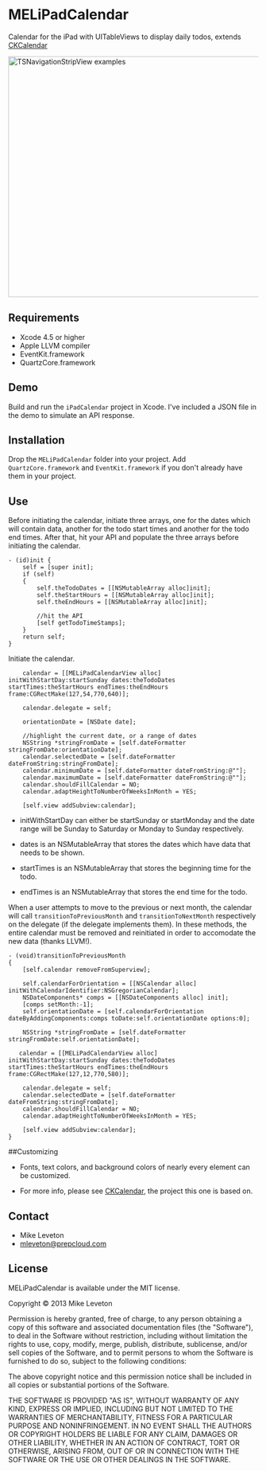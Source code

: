 MELiPadCalendar
=======

Calendar for the iPad with UITableViews to display daily todos, extends [CKCalendar](https://github.com/jaykz52/CKCalendar)
            
<img src="https://raw.github.com/Leveton/MELSorting/master/screenshots/screenshot.png" alt="TSNavigationStripView examples" width="680" height="484" />

## Requirements

* Xcode 4.5 or higher
* Apple LLVM compiler
* EventKit.framework
* QuartzCore.framework

## Demo

Build and run the `iPadCalendar` project in Xcode. 
I've included a JSON file in the demo to simulate an API response.

## Installation

Drop the `MELiPadCalendar` folder into your project.
Add `QuartzCore.framework` and `EventKit.framework` if you don't already have them in your project.

## Use

Before initiating the calendar, initiate three arrays, one for the dates which will contain data, another for the todo start times and another for the todo end times.
After that, hit your API and populate the three arrays before initiating the calendar.

```objc
- (id)init {
    self = [super init];
    if (self)
    {
        self.theTodoDates = [[NSMutableArray alloc]init];
        self.theStartHours = [[NSMutableArray alloc]init];
        self.theEndHours = [[NSMutableArray alloc]init];
        
        //hit the API
        [self getTodoTimeStamps];
    }
    return self;
}
```

Initiate the calendar.

```objc
	calendar = [[MELiPadCalendarView alloc] initWithStartDay:startSunday dates:theTodoDates startTimes:theStartHours endTimes:theEndHours frame:CGRectMake(127,54,770,640)];

	calendar.delegate = self;

	orientationDate = [NSDate date];

	//highlight the current date, or a range of dates
	NSString *stringFromDate = [self.dateFormatter stringFromDate:orientationDate];
	calendar.selectedDate = [self.dateFormatter dateFromString:stringFromDate];
	calendar.minimumDate = [self.dateFormatter dateFromString:@""];
	calendar.maximumDate = [self.dateFormatter dateFromString:@""];
	calendar.shouldFillCalendar = NO;
	calendar.adaptHeightToNumberOfWeeksInMonth = YES;

	[self.view addSubview:calendar];
```

- initWithStartDay can either be startSunday or startMonday and the date range will be Sunday to Saturday or Monday to Sunday respectively.

- dates is an NSMutableArray that stores the dates which have data that needs to be shown.

- startTimes is an NSMutableArray that stores the beginning time for the todo.

- endTimes is an NSMutableArray that stores the end time for the todo.

When a user attempts to move to the previous or next month, the calendar will call `transitionToPreviousMonth` and `transitionToNextMonth` respectively on the delegate (if the delegate implements them).
In these methods, the entire calendar must be removed and reinitiated in order to accomodate the new data (thanks LLVM!).

``` objc
- (void)transitionToPreviousMonth
{
    [self.calendar removeFromSuperview];
    
    self.calendarForOrientation = [[NSCalendar alloc] initWithCalendarIdentifier:NSGregorianCalendar];
    NSDateComponents* comps = [[NSDateComponents alloc] init];
    [comps setMonth:-1];
    self.orientationDate = [self.calendarForOrientation dateByAddingComponents:comps toDate:self.orientationDate options:0];
    
    NSString *stringFromDate = [self.dateFormatter stringFromDate:self.orientationDate];
    
   calendar = [[MELiPadCalendarView alloc] initWithStartDay:startSunday dates:theTodoDates startTimes:theStartHours endTimes:theEndHours frame:CGRectMake(127,12,770,580)];
    
    calendar.delegate = self;
    calendar.selectedDate = [self.dateFormatter dateFromString:stringFromDate];
    calendar.shouldFillCalendar = NO;
    calendar.adaptHeightToNumberOfWeeksInMonth = YES;

    [self.view addSubview:calendar];
}
```
##Customizing

- Fonts, text colors, and background colors of nearly every element can be customized.

- For more info, please see [CKCalendar](https://github.com/jaykz52/CKCalendar), the project this one is based on.

## Contact

- Mike Leveton
- mleveton@prepcloud.com

## License

MELiPadCalendar is available under the MIT license.

Copyright © 2013 Mike Leveton

Permission is hereby granted, free of charge, to any person obtaining a copy of this software and associated documentation files (the "Software"), to deal in the Software without restriction, including without limitation the rights to use, copy, modify, merge, publish, distribute, sublicense, and/or sell copies of the Software, and to permit persons to whom the Software is furnished to do so, subject to the following conditions:

The above copyright notice and this permission notice shall be included in all copies or substantial portions of the Software.

THE SOFTWARE IS PROVIDED "AS IS", WITHOUT WARRANTY OF ANY KIND, EXPRESS OR IMPLIED, INCLUDING BUT NOT LIMITED TO THE WARRANTIES OF MERCHANTABILITY, FITNESS FOR A PARTICULAR PURPOSE AND NONINFRINGEMENT. IN NO EVENT SHALL THE AUTHORS OR COPYRIGHT HOLDERS BE LIABLE FOR ANY CLAIM, DAMAGES OR OTHER LIABILITY, WHETHER IN AN ACTION OF CONTRACT, TORT OR OTHERWISE, ARISING FROM, OUT OF OR IN CONNECTION WITH THE SOFTWARE OR THE USE OR OTHER DEALINGS IN THE SOFTWARE.